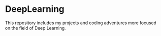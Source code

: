# DeepLearning
This repository includes my projects and coding adventures more focused on the field of Deep Learning. 
